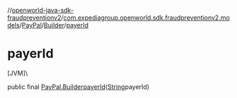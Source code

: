 //[openworld-java-sdk-fraudpreventionv2](../../../../index.md)/[com.expediagroup.openworld.sdk.fraudpreventionv2.models](../../index.md)/[PayPal](../index.md)/[Builder](index.md)/[payerId](payer-id.md)

# payerId

[JVM]\

public final [PayPal.Builder](index.md)[payerId](payer-id.md)([String](https://docs.oracle.com/javase/8/docs/api/java/lang/String.html)payerId)
